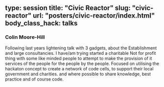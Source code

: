 type: session
title: "Civic Reactor"
slug: "civic-reactor"
url: "posters/civic-reactor/index.html"
body_class_hack: talks
---

### Colin Moore-Hill

Following last years lightening talk with 3 gadgets, about the Establishment and large consultancies. I have/am trying started a charitable Not for profit thing with some like minded people to attempt to make the provision of it services of the people for the people by the people.  Focused on utilising the hackaton concept to create a network of code cells, to support their local government and charities. and where possible to share knowledge, best practice and of course code.